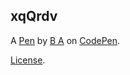 xqQrdv
------


A [Pen](http://codepen.io/brianarbo/pen/xqQrdv) by [B A](http://codepen.io/brianarbo) on [CodePen](http://codepen.io/).

[License](http://codepen.io/brianarbo/pen/xqQrdv/license).